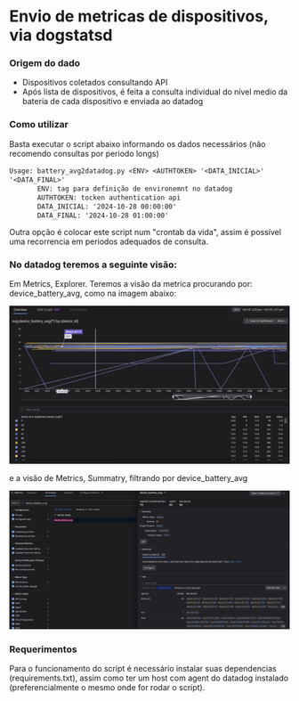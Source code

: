 # Envio de metricas de dispositivos, via dogstatsd

### Origem do dado
- Dispositivos coletados consultando API
- Após lista de dispositivos, é feita a consulta individual do nível medio da bateria de cada dispositivo e enviada ao datadog

### Como utilizar
Basta executar o script abaixo informando os dados necessários (não recomendo consultas por periodo longs)
```
Usage: battery_avg2datadog.py <ENV> <AUTHTOKEN> '<DATA_INICIAL>' '<DATA_FINAL>'
       ENV: tag para definição de environemnt no datadog
       AUTHTOKEN: tocken authentication api
       DATA_INICIAL: '2024-10-28 00:00:00'
       DATA_FINAL: '2024-10-28 01:00:00'
```
Outra opção é colocar este script num "crontab da vida", assim é possível uma recorrencia em periodos adequados de consulta.

### No datadog teremos a seguinte visão:
Em Metrics, Explorer. Teremos a visão da metrica procurando por: device_battery_avg, como na imagem abaixo:

![Visão metric explorer de device_baterry_avg{*}](./device_battery_avg.png "Device Battery Average")

e a visão de Metrics, Summatry, filtrando por device_battery_avg

![Visão sumarizada da metrica device_baterry_avg{*}](./metric_summary.png "Device Battery Average - metric summary")

### Requerimentos
Para o funcionamento do script é necessário instalar suas dependencias (requirements.txt), assim como ter um host com agent do datadog instalado (preferencialmente o mesmo onde for rodar o script).
